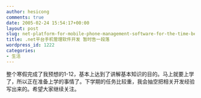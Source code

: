 ```yaml
---
author: hesicong
comments: true
date: 2005-02-24 15:54:17+00:00
layout: post
slug: net-platform-for-mobile-phone-management-software-for-the-time-being-come-to-an-end
title: .net平台手机管理软件开发 暂时告一段落
wordpress_id: 1222
categories:
- 生活
---
```



整个寒假完成了我预想的1-12，基本上达到了讲解基本知识的目的。马上就要上学了，所以正在准备上学的事情了。下学期的任务比较重，我会抽空把相关开发经验写出来的。希望大家继续关注。
